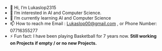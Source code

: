 - 👋 Hi, I’m Lukaslop2315
- 👀 I’m interested in  AI and Computer Science.
- 🌱 I’m currently learning  AI and Computer Science
- 📫 How to reach me  Email : Lukaslop00@gmail.com , or Phone Number:  07716355277
- ⚡ Fun fact: I have been playing Basketball for 7 years now.
**Still working on Projects if empty / or no new Projects.**
<!---
Lukaslop2315/Lukaslop2315 is a ✨ special ✨ repository because its `README.md` (this file) appears on your GitHub profile.
You can click the Preview link to take a look at your changes.
--->
